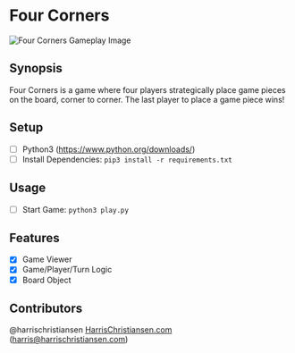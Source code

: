 # Four Corners

![Four Corners Gameplay Image](http://files.harrischristiansen.com/3F013r1w3K0S/four_corners.png "Four Corners Gameplay Image")

## Synopsis

Four Corners is a game where four players strategically place game pieces on the board, corner to corner. The last player to place a game piece wins!  

## Setup

- [ ] Python3 (https://www.python.org/downloads/)
- [ ] Install Dependencies: `pip3 install -r requirements.txt`

## Usage

- [ ] Start Game: `python3 play.py`

## Features

- [X] Game Viewer
- [X] Game/Player/Turn Logic
- [X] Board Object

## Contributors

@harrischristiansen [HarrisChristiansen.com](http://www.harrischristiansen.com) (harris@harrischristiansen.com)  
